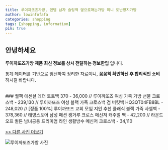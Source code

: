 ```yaml
---
title: 루이까또즈가방, 엔템 남자 슬링백 옆으로매는가방 미니 도난방지가방
author: lowinfofafa
categories: shopping
tags: [shopping, information]
pin: true
---
```


## 안녕하세요

**루이까또즈가방 제품 최신 정보를 상시 전달하는 정보한입** 입니다.

통계 데이터를 기반으로 엄선하여 정리한 자료이니, **꼼꼼히 확인하신 후 합리적인 소비**하시길 바랍니다.

<br >
### 퀄팩 에센셜 레더 토트백 370 - 36,000 // 루이까또즈 여성 가죽 가방 선물 크로스백 - 239,130 // 루이까또즈 여성 블랙 가죽 크로스백 겸 버킷백 HQ3QT04FB8BL - 248,020 // [정품 100%] 루이까또즈 교회 모임 지인 추천 클래식 블랙 가죽 사첼백 - 378,360 // 태영스토어 남성 패션 캥거루 크로스 메신저 캐주얼 백 - 42,200 // 라운드오프 퀼튼 남녀공용 프리미엄 라인 생활방수 메신저 크로스백 - 34,110

[>> 다른 사진 더보기](https://chengsprint.mycafe24.com/%eb%a3%a8%ec%9d%b4%ea%b9%8c%eb%98%90%ec%a6%88%ea%b0%80%eb%b0%a9-%eb%a3%a8%ec%9d%b4%ea%b9%8c%eb%98%90%ec%a6%88-%eb%82%a8%ec%9e%90-%ec%84%9c%eb%a5%98%ea%b0%80%eb%b0%a9-%ec%bf%a0%eb%a1%a0%ea%b0%80/)

![루이까또즈가방 사진](https://thumbnail8.coupangcdn.com/thumbnails/remote/230x230ex/image/vendor_inventory/8a2f/3621d071661820c40d75704ac165f30b5e6e2677e93e121084908d488b77.JPG)
                                